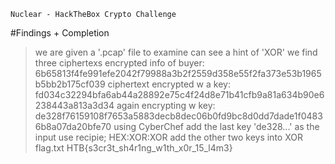 ```
Nuclear - HackTheBox Crypto Challenge
```

#Findings + Completion
>we are given a '.pcap' file to examine
>can see a hint of 'XOR'
>we find three ciphertexs
	encrypted info of buyer:
		6b65813f4fe991efe2042f79988a3b2f2559d358e55f2fa373e53b1965b5bb2b175cf039
	ciphertext encrypted w a key:
		fd034c32294bfa6ab44a28892e75c4f24d8e71b41cfb9a81a634b90e6238443a813a3d34
	again encrypting w key:
		de328f76159108f7653a5883decb8dec06b0fd9bc8d0dd7dade1f04836b8a07da20bfe70
>using CyberChef
>add the last key 'de328...' as the input
>use recipie;
	HEX:XOR:XOR
>add the other two keys into XOR
>flag.txt
	HTB{s3cr3t_sh4r1ng_w1th_x0r_15_l4m3}